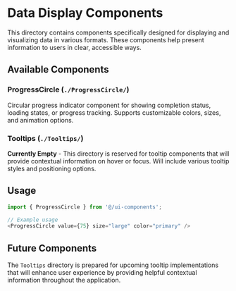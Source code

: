 # Data Display Components

This directory contains components specifically designed for displaying and visualizing data in various formats. These components help present information to users in clear, accessible ways.

## Available Components

### ProgressCircle (`./ProgressCircle/`)
Circular progress indicator component for showing completion status, loading states, or progress tracking. Supports customizable colors, sizes, and animation options.

### Tooltips (`./Tooltips/`)
**Currently Empty** - This directory is reserved for tooltip components that will provide contextual information on hover or focus. Will include various tooltip styles and positioning options.

## Usage

```typescript
import { ProgressCircle } from '@/ui-components';

// Example usage
<ProgressCircle value={75} size="large" color="primary" />
```

## Future Components

The `Tooltips` directory is prepared for upcoming tooltip implementations that will enhance user experience by providing helpful contextual information throughout the application. 